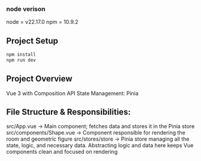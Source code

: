 ### node verison
node = v22.17.0
npm = 10.9.2

## Project Setup
```sh
npm install
npm run dev
```

## Project Overview

Vue 3 with Composition API
State Management: Pinia

## File Structure & Responsibilities:

src/App.vue → Main component; fetches data and stores it in the Pinia store
src/components/Shape.vue → Component responsible for rendering the room and geometric figure
src/stores/store → Pinia store managing all the state, logic, and necessary data. Abstracting logic and data here keeps Vue components clean and focused on rendering